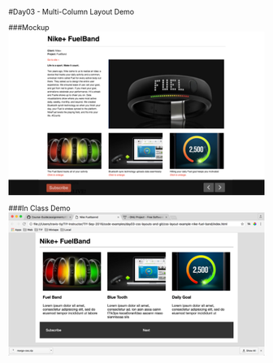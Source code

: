 #Day03 - Multi-Column Layout Demo

###Mockup
![nike flexband layout](./nike-flexband-layout.png)

###In Class Demo
![in class demo](./nike-fuelband-class-demo.png)
